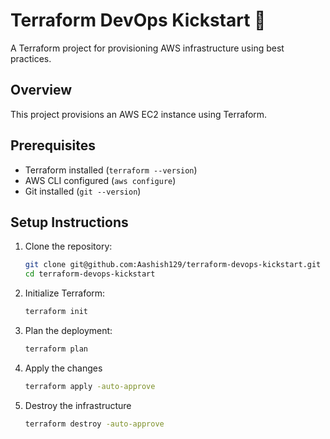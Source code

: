 # Terraform DevOps Kickstart 🚀
A Terraform project for provisioning AWS infrastructure using best practices.

## Overview
This project provisions an AWS EC2 instance using Terraform.

## Prerequisites
- Terraform installed (`terraform --version`)
- AWS CLI configured (`aws configure`)
- Git installed (`git --version`)

## Setup Instructions

1. Clone the repository:
   ```sh
   git clone git@github.com:Aashish129/terraform-devops-kickstart.git
   cd terraform-devops-kickstart

2. Initialize Terraform:
   ```sh
   terraform init

3. Plan the deployment:
   ```sh
   terraform plan

4. Apply the changes
   ```sh
   terraform apply -auto-approve

5. Destroy the infrastructure
   ```sh
   terraform destroy -auto-approve




